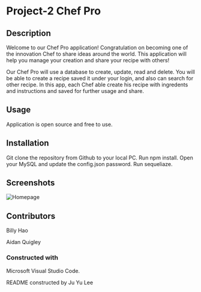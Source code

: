 # Project-2 Chef Pro


## Description

Welcome to our Chef Pro application! Congratulation on becoming one of the innovation Chef to share ideas around the world. This application will help you manage your creation and share your recipe with others!

Our Chef Pro will use a database to create, update, read and delete. You will be able to create a recipe saved it under your login, and also can search for other recipe. In this app, each Chef able create his recipe with ingredents and instructions and saved for further usage and share.

## Usage

Application is open source and free to use.

## Installation

Git clone the repository from Github to your local PC. Run npm install. Open your MySQL and update the config.json password. Run sequeliaze.

## Screenshots

![Homepage](public/assets/images/homepage.png)

## Contributors

Billy Hao

Aidan Quigley


### Constructed with 
Microsoft Visual Studio Code.






README constructed by Ju Yu Lee